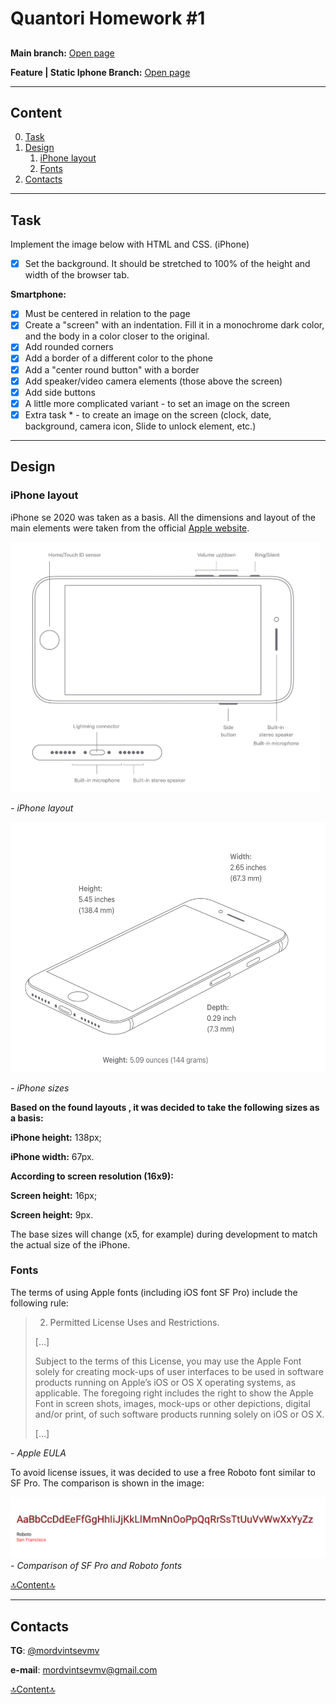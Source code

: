 # Quantori Homework #1

##

**Main branch:** <a href="https://mordvintsevmv.github.io/quantori_homework_1" target="_blank">Open page</a>

**Feature | Static Iphone Branch:** <a href="https://quantori-hw1-feature-static.netlify.app/" target="_blank">Open page</a>

---

## <a name="content">Content</a>

0. [Task](#Task)
0. [Design](#design)
    1. [iPhone layout](#design-iphone)
    1. [Fonts](#design-fonts)
2. [Contacts](#contacts)


---

## <a name="Task">Task</a>

Implement the image below with HTML and CSS. (iPhone)
- [X] Set the background. It should be stretched to 100% of the height and width of the browser tab.

**Smartphone:**
- [X] Must be centered in relation to the page
- [X] Create a "screen" with an indentation. Fill it in a monochrome dark color, and the body in a color closer to the original.
- [X] Add rounded corners
- [X] Add a border of a different color to the phone
- [X] Add a "center round button" with a border
- [X] Add speaker/video camera elements (those above the screen)
- [X] Add side buttons 
- [X] A little more complicated variant - to set an image on the screen
- [X] Extra task  * - to create an image on the screen (clock, date, background, camera icon, Slide to unlock element, etc.)

---

## <a name="design">Design</a>

### <a name="design-iphone">iPhone layout</a>

iPhone se 2020 was taken as a basis.
All the dimensions and layout of the main elements were taken from the official [Apple website](https://www.apple.com/iphone-se/specs/).

<img src="readme-img/iphone-laout.png" alt="iPhone layout" height="400px"/>

*- iPhone layout*

<img src="readme-img/iphone-size.png" alt="iPhone sizes" height="400px"/>

*- iPhone sizes*

**Based on the found layouts , it was decided to take the following sizes as a basis:**

**iPhone height:** 138px;

**iPhone width:** 67px.

**According to screen resolution (16x9):**

**Screen height:** 16px;

**Screen height:** 9px.

The base sizes will change (x5, for example) during development to match the actual size of the iPhone.

### <a name="design-fonts">Fonts</a>

The terms of using Apple fonts (including iOS font SF Pro) include the following rule:

> 2. Permitted License Uses and Restrictions.
> 
> [...]
> 
> Subject to the terms of this License, you may use the Apple Font solely for creating mock-ups of user interfaces to be used in software products running on Apple’s iOS or OS X operating systems, as applicable. The foregoing right includes the right to show the Apple Font in screen shots, images, mock-ups or other depictions, digital and/or print, of such software products running solely on iOS or OS X.
> 
> [...]

*- Apple EULA*

To avoid license issues, it was decided to use a free Roboto font similar to SF Pro. 
The comparison is shown in the image:

![SF Pro vs Roboto](readme-img/sf_roboto_compare.png)
*- Comparison of SF Pro and Roboto fonts*

[🔝Content🔝](#content)

---

## <a name="contacts">Contacts</a>

**TG**: [@mordvintsevmv](https://t.me/mordvintsevmv)

**e-mail**: mordvintsevmv@gmail.com


[🔝Content🔝](#content)
